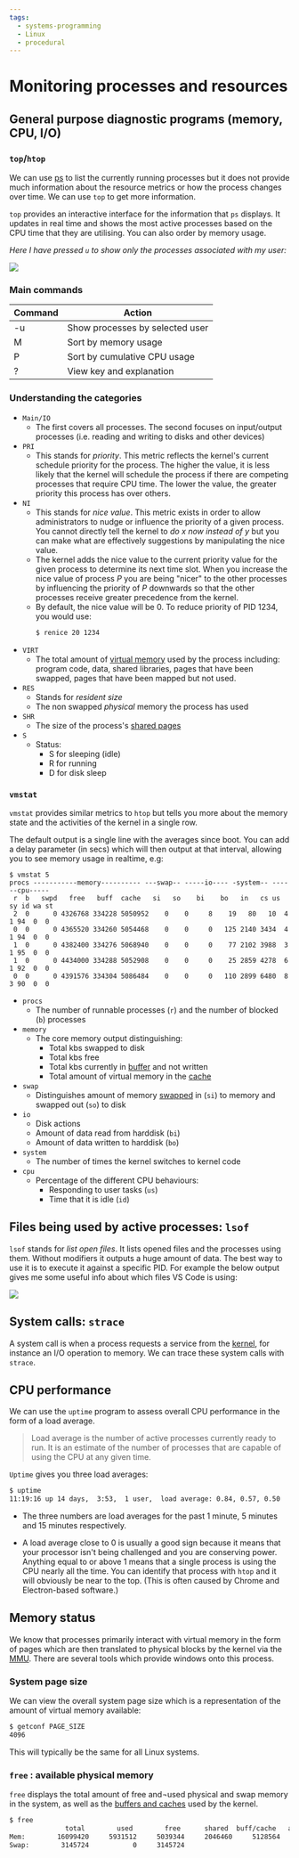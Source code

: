 ```yaml
---
tags:
  - systems-programming
  - Linux
  - procedural
---
```


# Monitoring processes and resources

## General purpose diagnostic programs (memory, CPU, I/O)

### `top`/`htop`

We can use [ps](Processes.md) to list the
currently running processes but it does not provide much information about the
resource metrics or how the process changes over time. We can use `top` to get
more information.

`top` provides an interactive interface for the information that `ps` displays.
It updates in real time and shows the most active processes based on the CPU
time that they are utilising. You can also order by memory usage.

_Here I have pressed `u` to show only the processes associated with my user:_

![](/img/htop.png)

### Main commands

| Command | Action                          |
| ------- | ------------------------------- |
| -u      | Show processes by selected user |
| M       | Sort by memory usage            |
| P       | Sort by cumulative CPU usage    |
| ?       | View key and explanation        |

### Understanding the categories

- `Main/IO`
  - The first covers all processes. The second focuses on input/output processes
    (i.e. reading and writing to disks and other devices)
- `PRI`
  - This stands for _priority_. This metric reflects the kernel's current
    schedule priority for the process. The higher the value, it is less likely
    that the kernel will schedule the process if there are competing processes
    that require CPU time. The lower the value, the greater priority this
    process has over others.
- `NI`
  - This stands for _nice value_. This metric exists in order to allow
    administrators to nudge or influence the priority of a given process. You
    cannot directly tell the kernel to _do x now instead of y_ but you can make
    what are effectively suggestions by manipulating the nice value.
  - The kernel adds the nice value to the current priority value for the given
    process to determine its next time slot. When you increase the nice value of
    process _P_ you are being "nicer" to the other processes by influencing the
    priority of _P_ downwards so that the other processes receive greater
    precedence from the kernel.
  - By default, the nice value will be 0. To reduce priority of PID 1234, you
    would use:
    ```bash
    $ renice 20 1234
    ```
- `VIRT`
  - The total amount of
    [virtual memory](Virtual_memory_and_the_MMU.md) used by
    the process including: program code, data, shared libraries, pages that have
    been swapped, pages that have been mapped but not used.
- `RES`
  - Stands for _resident size_
  - The non swapped _physical_ memory the process has used
- `SHR`
  - The size of the process's
    [shared pages](Virtual_memory_and_the_MMU.md#shared-pages)
- `S`
  - Status:
    - S for sleeping (idle)
    - R for running
    - D for disk sleep

### `vmstat`

`vmstat` provides similar metrics to `htop` but tells you more about the memory
state and the activities of the kernel in a single row.

The default output is a single line with the averages since boot. You can add a
delay parameter (in secs) which will then output at that interval, allowing you
to see memory usage in realtime, e.g:

```
$ vmstat 5
procs -----------memory---------- ---swap-- -----io---- -system-- ------cpu-----
 r  b   swpd   free   buff  cache   si   so    bi    bo   in   cs us sy id wa st
 2  0      0 4326768 334228 5050952    0    0     8    19   80   10  4  1 94  0  0
 0  0      0 4365520 334260 5054468    0    0     0   125 2140 3434  4  1 94  0  0
 1  0      0 4382400 334276 5068940    0    0     0    77 2102 3988  3  1 95  0  0
 1  0      0 4434000 334288 5052908    0    0     0    25 2859 4278  6  1 92  0  0
 0  0      0 4391576 334304 5086484    0    0     0   110 2899 6480  8  3 90  0  0

```

- `procs`
  - The number of runnable processes (`r`) and the number of blocked (`b`)
    processes
- `memory`
  - The core memory output distinguishing:
    - Total kbs swapped to disk
    - Total kbs free
    - Total kbs currently in
      [buffer](Role_of_memory_in_computation.md#relation-between-cache-and-buffers)
      and not written
    - Total amount of virtual memory in the
      [cache](Role_of_memory_in_computation.md#relation-between-cache-and-buffers)
- `swap`
  - Distinguishes amount of memory
    [swapped](Swap_space.md) in (`si`) to memory and
    swapped out (`so`) to disk
- `io`
  - Disk actions
  - Amount of data read from harddisk (`bi`)
  - Amount of data written to harddisk (`bo`)
- `system`
  - The number of times the kernel switches to kernel code
- `cpu`
  - Percentage of the different CPU behaviours:
    - Responding to user tasks (`us`)
    - Time that it is idle (`id`)

## Files being used by active processes: `lsof`

`lsof` stands for _list open files_. It lists opened files and the processes
using them. Without modifiers it outputs a huge amount of data. The best way to
use it is to execute it against a specific PID. For example the below output
gives me some useful info about which files VS Code is using:

![](/img/lsof.png)

## System calls: `strace`

A system call is when a process requests a service from the
[kernel](The_kernel.md), for instance an I/O operation to
memory. We can trace these system calls with `strace`.

## CPU performance

We can use the `uptime` program to assess overall CPU performance in the form of
a load average.

> Load average is the number of active processes currently ready to run. It is
> an estimate of the number of processes that are capable of using the CPU at
> any given time.

`Uptime` gives you three load averages:

```bash
$ uptime
11:19:16 up 14 days,  3:53,  1 user,  load average: 0.84, 0.57, 0.50
```

- The three numbers are load averages for the past 1 minute, 5 minutes and 15
  minutes respectively.

- A load average close to 0 is usually a good sign because it means that your
  processor isn't being challenged and you are conserving power. Anything equal
  to or above 1 means that a single process is using the CPU nearly all the
  time. You can identify that process with `htop` and it will obviously be near
  to the top. (This is often caused by Chrome and Electron-based software.)

## Memory status

We know that processes primarily interact with virtual memory in the form of
pages which are then translated to physical blocks by the kernel via the
[MMU](Virtual_memory_and_the_MMU.md). There are several tools
which provide windows onto this process.

### System page size

We can view the overall system page size which is a representation of the amount
of virtual memory available:

```bash
$ getconf PAGE_SIZE
4096
```

This will typically be the same for all Linux systems.

### `free` : available physical memory

`free` displays the total amount of free and¬used physical and swap memory in
the system, as well as the
[buffers and caches](Role_of_memory_in_computation.md#relation-between-cache-and-buffers)
used by the kernel.

```bash
$ free
              total        used        free      shared  buff/cache   available
Mem:        16099420     5931512     5039344     2046460     5128564     7781904
Swap:        3145724           0     3145724
```
